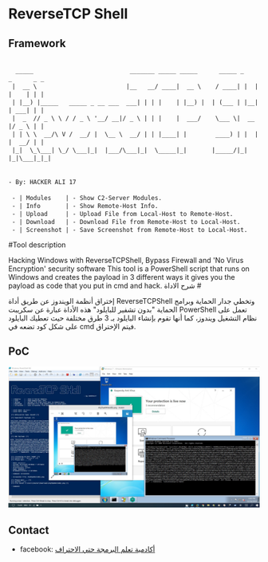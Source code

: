 
# ReverseTCP Shell

## Framework

```

  _____                           _______ _____ _____      _____ _    _      _ _ 
 |  __ \                         |__   __/ ____|  __ \    / ____| |  | |    | | |
 | |__) |_____   _____ _ __ ___  ___| | | |    | |__) |  | (___ | |__| | ___| | |
 |  _  // _ \ \ / / _ \ '__/ __|/ _ \ | | |    |  ___/    \___ \|  __  |/ _ \ | |
 | | \ \  __/\ V /  __/ |  \__ \  __/ | | |____| |        ____) | |  | |  __/ | |
 |_|  \_\___| \_/ \___|_|  |___/\___|_|  \_____|_|       |_____/|_|  |_|\___|_|_|
                                                     
                                                                                     - By: HACKER ALI 17                                                                                                           

 - | Modules    | - Show C2-Server Modules.
 - | Info       | - Show Remote-Host Info.
 - | Upload     | - Upload File from Local-Host to Remote-Host.
 - | Download   | - Download File from Remote-Host to Local-Host.
 - | Screenshot | - Save Screenshot from Remote-Host to Local-Host.

```
#Tool description

Hacking Windows with ReverseTCPShell, Bypass Firewall and 'No Virus Encryption' security software
      This tool is a PowerShell script that runs on Windows and creates the payload in 3 different ways it gives you the payload as code that you put in cmd and hack.
شرح الاداة #

إختراق أنظمة الويندوز عن طريق أداة ReverseTCPShell وتخطي جدار الحماية وبرامج الحماية "بدون تشفير للبايلود"
 هذه الأداة عبارة عن سكريبت PowerShell تعمل على نظام التشغيل ويندوز، كما أنها تقوم بإنشاء البايلود بـ 3 طرق مختلفة حيث تعطيك البايلود على شكل كود تضعه في cmd فيتم الإختراق.

## PoC

![](PoC.jpg)

## Contact

* facebook: [أكادمية تعلم البرمجة حتي الاحتراف
](https://www.facebook.com/Alloush.dz)
